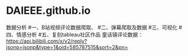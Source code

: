 # DAIEEE.github.io
数据分析
#一、B站视频评论数据爬取、
#二、弹幕爬取及数据
#三、可视化
#四、情感分析
#五、复刻tableau社区作品
童话镇评论数据：https://api.bilibili.com/x/v2/reply?jsonp=jsonp&type=1&oid=585787515&sort=2&pn=